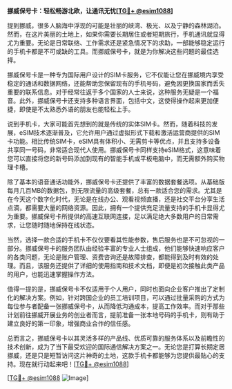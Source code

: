 **挪威保号卡：轻松畅游北欧，让通讯无忧[[TG💪+ @esim1088](https://t.me/s/esim1088)]**

提到挪威，很多人脑海中浮现的可能是壮丽的峡湾、极光、以及宁静的森林湖泊。然而，在这片美丽的土地上，如果你需要长期居住或者短期旅行，手机通讯就显得尤为重要。无论是日常联络、工作需求还是紧急情况下的求助，一部能够稳定运行的手机卡都是不可或缺的工具。而挪威保号卡，就是为你解决这些问题的最佳选择。

挪威保号卡是一种专为国际用户设计的SIM卡服务，它不仅能让您在挪威境内享受稳定的通话和数据网络，还能帮助您保留现有的手机号码，避免因更换国家而丢失重要的联系信息。对于经常往返于多个国家的人士来说，这种服务无疑是一个福音。此外，挪威保号卡还支持多种语言界面，包括中文，这使得操作起来更加便捷，即使是不太熟悉外语的朋友也能轻松上手。

说到手机卡，大家可能首先想到的就是传统的实体SIM卡。然而，随着科技的发展，eSIM技术逐渐普及，它允许用户通过虚拟形式下载和激活运营商提供的SIM卡功能。相比传统SIM卡，eSIM具有体积小、无需剪卡等优点，并且支持多设备共享同一号码，非常适合现代人使用。挪威保号卡同样支持eSIM格式，这意味着您可以直接将您的新号码添加到现有的智能手机或平板电脑中，而无需额外购买物理卡槽。

除了基本的语音通话功能外，挪威保号卡还提供了丰富的数据套餐选项。从基础版每月几百MB的数据包，到无限流量的高级套餐，总有一款适合您的需求。尤其是在今天这个数字化时代，无论是在线办公、观看视频直播，还是社交平台分享生活点滴，都需要大量的网络资源。因此，拥有一个提供充足流量支持的手机卡显得尤为重要。挪威保号卡所提供的高速互联网连接，足以满足绝大多数用户的日常需求，让您随时随地保持在线状态。

当然，选择一款合适的手机卡不仅仅要看其性能参数，售后服务也是不可忽视的一部分。挪威保号卡的服务团队由经验丰富的专业人士组成，他们能够快速响应客户的各类问题，无论是账户管理、资费咨询还是故障排查，都能得到及时有效的处理。而且，该服务还提供了详细的使用指南和技术文档，即便是初次接触此类产品的用户，也能迅速掌握操作方法。

值得一提的是，挪威保号卡不仅适用于个人用户，同时也面向企业客户推出了定制化的解决方案。例如，针对跨国企业的员工培训项目，可以通过批量采购的方式为每位参与者配备一张挪威保号卡，从而降低沟通成本，提高工作效率。而对于那些计划前往挪威开展业务的创业者而言，提前准备一张本地号码的手机卡，则有助于建立良好的第一印象，增强商业合作的信任感。

总而言之，挪威保号卡以其灵活多样的产品线、优质可靠的服务体系以及前瞻性的技术创新，成为了当下最受欢迎的国际通信解决方案之一。无论您是打算长期定居挪威，还是只是短暂访问这片神奇的土地，这款手机卡都能够为您提供最贴心的支持。现在就行动起来吧！[[TG💪+ @esim1088](https://t.me/s/esim1088)]

[[TG💪+ @esim1088](https://t.me/s/esim1088) ![Image](https://i.postimg.cc/4NQfJmqS/Snipaste-2025-05-13-00-14-12.png)]